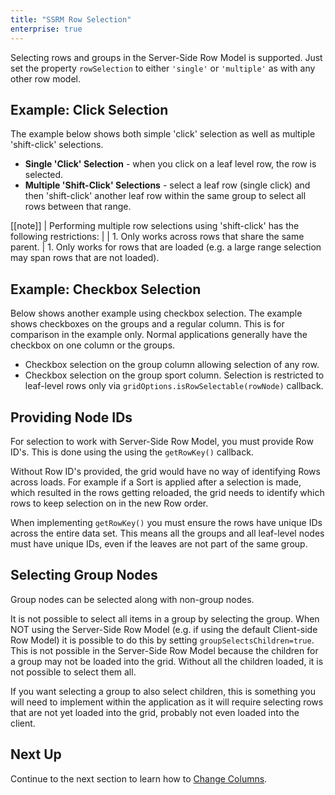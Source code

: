 ```yaml
---
title: "SSRM Row Selection"
enterprise: true
---
```


Selecting rows and groups in the Server-Side Row Model is supported.
Just set the property `rowSelection` to either `'single'` or `'multiple'` as with any other row model.

## Example: Click Selection

The example below shows both simple 'click' selection as well as multiple 'shift-click' selections.

- **Single 'Click' Selection** - when you click on a leaf level row, the row is selected.
- **Multiple 'Shift-Click' Selections** - select a leaf row (single click) and then 'shift-click' another leaf row within the same group to select all rows between that range.

<grid-example title='Click Selection' name='click-selection' type='generated' options='{ "enterprise": true, "exampleHeight": 590, "extras": ["alasql"], "modules": ["serverside", "rowgrouping"] }'></grid-example>

[[note]]
| Performing multiple row selections using 'shift-click' has the following restrictions:
|
| 1. Only works across rows that share the same parent.
| 1. Only works for rows that are loaded (e.g. a large range selection may span rows that are not loaded).


## Example: Checkbox Selection

Below shows another example using checkbox selection. The example shows checkboxes on the groups and a regular column.
This is for comparison in the example only. Normal applications generally have the checkbox on one column or the groups.

- Checkbox selection on the group column allowing selection of any row.
- Checkbox selection on the group sport column. Selection is restricted to leaf-level rows only via `gridOptions.isRowSelectable(rowNode)` callback.

<api-documentation source='grid-callbacks/callbacks.json' section='callbacks' names='["isRowSelectable"]' ></api-documentation>

<grid-example title='Checkbox Example' name='checkbox' type='generated' options='{ "enterprise": true, "exampleHeight": 590, "extras": ["alasql"], "modules": ["serverside", "rowgrouping"] }'></grid-example>

## Providing Node IDs

For selection to work with Server-Side Row Model, you must provide Row ID's. This is done using the using the `getRowKey()` callback.

Without Row ID's provided, the grid would have no way of identifying Rows across loads. For example if a Sort is applied after a selection is made, which resulted in the rows getting reloaded, the grid needs to identify which rows to keep selection on in the new Row order.

When implementing `getRowKey()` you must ensure the rows have unique IDs across the entire data set. This means all the groups and all leaf-level nodes must have unique IDs, even if the leaves are not part of the same group.

## Selecting Group Nodes

Group nodes can be selected along with non-group nodes.

It is not possible to select all items in a group by selecting the group. When NOT using the Server-Side
Row Model (e.g. if using the default Client-side Row Model) it is possible to do this by setting
`groupSelectsChildren=true`. This is not possible in the Server-Side Row Model because the children
for a group may not be loaded into the grid. Without all the children loaded, it is not possible to select them all.

If you want selecting a group to also select children, this is something you will need to implement within the
application as it will require selecting rows that are not yet loaded into the grid, probably not even loaded
into the client.

## Next Up

Continue to the next section to learn how to [Change Columns](/server-side-model-changing-columns/).

